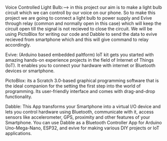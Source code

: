 Voice Controlled Light Bulb:-->
in this project our aim is to make a light bulb circuit which we can controll by our voice on our phone.
So to make this project we are going to connect a light bulb to power supply and Evive through relay (common and normally open in this case) which will keep the circuit open till the signal is not recieved to close the circuit. 
We will be using PictoBlox for writing our code and Dabble to send the data to evive recieved from smartphone which and this will give command to relay accordingly.

Evive: (Arduino based embedded paltform) IoT kit gets you started with amazing hands-on experience projects in the field of Internet of Things (IoT). It enables you to connect your hardware with internet or Bluetooth devices or smartphone.

PictoBlox: its a Scratch 3.0-based graphical programming software that is the ideal companion for the setting the first step into the world of programming. Its user-friendly interface and comes with drag-and-drop functionality.

Dabble: This App transforms your Smartphone into a virtual I/O device and lets you control hardware using Bluetooth, communicate with it, access sensors like accelerometer, GPS, proximity and other features of your Smartphone. You can use Dabble as a Bluetooth Controller App for Arduino Uno-Mega-Nano, ESP32, and evive for making various DIY projects or IoT applications.
